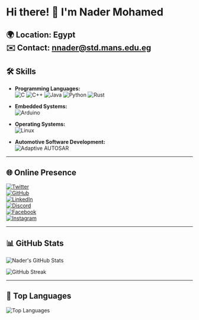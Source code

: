 # Hi there! 👋 I'm Nader Mohamed

**🌍 Location:** Egypt  
**✉️ Contact:** [nnader@std.mans.edu.eg](mailto:nnader@std.mans.edu.eg)  
---

## 🛠️ Skills

- **Programming Languages:**  
  ![C](https://img.shields.io/badge/-C-00599C?style=flat&logo=c&logoColor=white)
  ![C++](https://img.shields.io/badge/-C++-00599C?style=flat&logo=c%2B%2B&logoColor=white)
  ![Java](https://img.shields.io/badge/-Java-007396?style=flat&logo=java&logoColor=white)
  ![Python](https://img.shields.io/badge/-Python-3776AB?style=flat&logo=python&logoColor=white)
  ![Rust](https://img.shields.io/badge/-Rust-000000?style=flat&logo=rust&logoColor=white)

- **Embedded Systems:**  
  ![Arduino](https://img.shields.io/badge/-Arduino-00979D?style=flat&logo=arduino&logoColor=white)

- **Operating Systems:**  
  ![Linux](https://img.shields.io/badge/-Linux-FCC624?style=flat&logo=linux&logoColor=black)

- **Automotive Software Development:**  
  ![Adaptive AUTOSAR](https://img.shields.io/badge/-Adaptive%20AUTOSAR-FF9900?style=flat&logo=car&logoColor=white)

---

## 🌐 Online Presence

[![Twitter](https://img.shields.io/twitter/follow/Nader_Moh325?logo=twitter&style=for-the-badge&color=0891b2&labelColor=1c1917)](https://twitter.com/Nader_Moh325)  
[![GitHub](https://img.shields.io/github/followers/NaderMohamed325?logo=github&style=for-the-badge&color=0891b2&labelColor=1c1917)](https://github.com/NaderMohamed325)  
[![LinkedIn](https://img.shields.io/badge/LinkedIn-Connect-blue?style=for-the-badge&logo=linkedin)](https://www.linkedin.com/in/nader-mohamed-b85531234)  
[![Discord](https://img.shields.io/badge/Discord-Join-7289DA?style=for-the-badge&logo=discord)](https://discord.com/users/607261528915181568)  
[![Facebook](https://img.shields.io/badge/Facebook-Follow-1877F2?style=for-the-badge&logo=facebook)](https://www.facebook.com/Nader3250)  
[![Instagram](https://img.shields.io/badge/Instagram-Follow-E4405F?style=for-the-badge&logo=instagram)](http://www.instagram.com/nader_325_0)

---

## 📊 GitHub Stats

![Nader's GitHub Stats](https://github-readme-stats.vercel.app/api?username=NaderMohamed325&show_icons=true&theme=dark&hide_border=true&title_color=0891b2&icon_color=0891b2)

![GitHub Streak](https://streak-stats.demolab.com/?user=NaderMohamed325&theme=dark)

---

## 🚀 Top Languages

![Top Languages](https://github-readme-stats.vercel.app/api/top-langs/?username=NaderMohamed325&langs_count=10&title_color=0891b2&text_color=ffffff&icon_color=0891b2&bg_color=1c1917&hide_border=true&locale=en&custom_title=Top%20%Languages)

